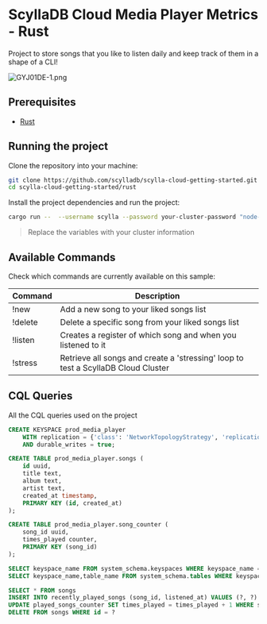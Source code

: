 # ScyllaDB Cloud Media Player Metrics - Rust

Project to store songs that you like to listen daily and keep track of them in a shape of a CLI!

![GYJ01DE-1.png](https://i.imgur.com/GYJ01DE.png)

## Prerequisites

* [Rust](https://www.rust-lang.org/tools/install)


## Running the project

Clone the repository into your machine:

```sh 
git clone https://github.com/scylladb/scylla-cloud-getting-started.git
cd scylla-cloud-getting-started/rust
```


Install the project dependencies and run the project: 

```sh
cargo run --  --username scylla --password your-cluster-password "node-0.aws-sa-east-1.1.clusters.scylla.cloud", "node-1.aws-sa-east-1.1.clusters.scylla.cloud", "node-2.aws-sa-east-1.1.clusters.scylla.cloud"
```

> Replace the variables with your cluster information


## Available Commands

Check which commands are currently available on this sample:

| Command  | Description |
|---|---|
| !new   | Add a new song to your liked songs list   |
| !delete  | Delete a specific song from your liked songs list   |
| !listen  | Creates a register of which song and when you listened to it  |
| !stress  | Retrieve all songs and create a 'stressing' loop to test a ScyllaDB Cloud Cluster |

## CQL Queries

All the CQL queries used on the project

```sql
CREATE KEYSPACE prod_media_player
    WITH replication = {'class': 'NetworkTopologyStrategy', 'replication_factor': '3'}
    AND durable_writes = true;

CREATE TABLE prod_media_player.songs (
    id uuid,
    title text,
    album text,
    artist text,
    created_at timestamp,
    PRIMARY KEY (id, created_at)
);

CREATE TABLE prod_media_player.song_counter (
    song_id uuid,
    times_played counter,
    PRIMARY KEY (song_id)
);

SELECT keyspace_name FROM system_schema.keyspaces WHERE keyspace_name = ?
SELECT keyspace_name,table_name FROM system_schema.tables WHERE keyspace_name = ? AND table_name = ?

SELECT * FROM songs
INSERT INTO recently_played_songs (song_id, listened_at) VALUES (?, ?)
UPDATE played_songs_counter SET times_played = times_played + 1 WHERE song_id = ?
DELETE FROM songs WHERE id = ?

```
